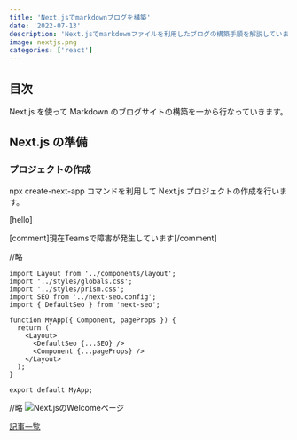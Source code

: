 ```yaml
---
title: 'Next.jsでmarkdownブログを構築'
date: '2022-07-13'
description: 'Next.jsでmarkdownファイルを利用したブログの構築手順を解説しています。'
image: nextjs.png
categories: ['react']
---
```

## 目次

Next.js を使って Markdown のブログサイトの構築を一から行なっていきます。

## Next.js の準備

### プロジェクトの作成


npx create-next-app コマンドを利用して Next.js プロジェクトの作成を行います。

[hello]

[comment]現在Teamsで障害が発生しています[/comment]

//略
```js[class="line-numbers"]
import Layout from '../components/layout';
import '../styles/globals.css';
import '../styles/prism.css';
import SEO from '../next-seo.config';
import { DefaultSeo } from 'next-seo';

function MyApp({ Component, pageProps }) {
  return (
    <Layout>
      <DefaultSeo {...SEO} />
      <Component {...pageProps} />
    </Layout>
  );
}

export default MyApp;
```
//略
![Next.jsのWelcomeページ](http://localhost:3000/nextjs-welcome.png)

[記事一覧](/)
